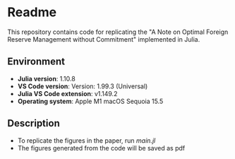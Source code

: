 # Readme
This repository contains code for replicating the "A Note on Optimal Foreign Reserve Management without Commitment" implemented in Julia.

## Environment

- **Julia version**: 1.10.8
- **VS Code version**: Version: 1.99.3 (Universal)
- **Julia VS Code extension**: v1.149.2
- **Operating system**: Apple M1 macOS Sequoia 15.5 

## Description
- To replicate the figures in the paper, run *main.jl*
- The figures generated from the code will be saved as pdf

